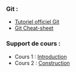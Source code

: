 ### Git :

* [Tutoriel officiel Git](https://git-scm.com/docs/gittutorial)
* [Git Cheat-sheet](https://education.github.com/git-cheat-sheet-education.pdf)

### Support de cours :
* Cours 1 : [Introduction](cours1-introduction.pdf)
* Cours 2 : [Construction](cours2-designPatterns-creational.pdf)


